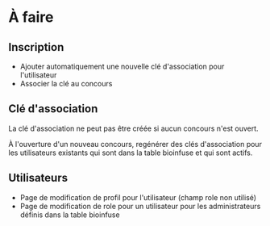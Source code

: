 # À faire

## Inscription

* Ajouter automatiquement une nouvelle clé d'association pour l'utilisateur
* Associer la clé au concours

## Clé d'association

La clé d'association ne peut pas être créée si aucun concours n'est ouvert.

À l'ouverture d'un nouveau concours, regénérer des clés d'association pour
les utilisateurs existants qui sont dans la table bioinfuse et qui sont actifs.

## Utilisateurs

* Page de modification de profil pour l'utilisateur (champ role non utilisé)
* Page de modification de role pour un utilisateur pour les administrateurs définis dans la table bioinfuse
